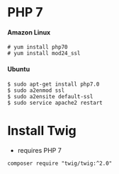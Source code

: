 # PHP 7

#### Amazon Linux

```
# yum install php70
# yum install mod24_ssl
```

#### Ubuntu

```
$ sudo apt-get install php7.0
$ sudo a2enmod ssl
$ sudo a2ensite default-ssl
$ sudo service apache2 restart
```


# Install Twig

- requires PHP 7

```
composer require "twig/twig:^2.0"
```
